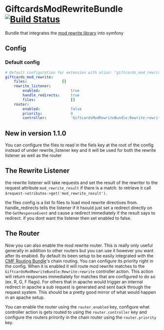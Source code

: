 GiftcardsModRewriteBundle [![Build Status](https://travis-ci.org/giftcards/GiftcardsModRewriteBundle.svg?branch=master)](https://travis-ci.org/giftcards/GiftcardsModRewriteBundle)
=========================

Bundle that integrates the [mod rewrite library](https://github.com/giftcards/ModRewrite) into symfony

Config
------

### Default config ###

```yml
# Default configuration for extension with alias: "giftcards_mod_rewrite"
giftcards_mod_rewrite:
    files:                []
    rewrite_listener:
        enabled:              true
        handle_redirects:     true
        files:                []
    router:
        enabled:              false
        priority:             0
        controller:           'GiftcardsModRewriteBundle:Rewrite:rewrite'

```

## New in version 1.1.0 ##
You can configure the files to read in the fiels key at the root of the config
instead of under rewrite_listener key and it will be used for both the rewrite listener
as well as the router

## The Rewrite Listener ##
the rewrite listener will take requests and set the result of the rewriter to the request 
attribute `mod_rewrite_result` if there is a match. to retrieve it call 
`$request->atributes->get('mod_rewrite_result')`.

the files config is a list fo files to load mod rewrite directives from.
handle_redirects tells the listener if it hsould just set a redirect directly on
the `GetResponseEvent` and cause a redirect immediately if the result says to redirect.
if you dont want the listener then set enabled to false.

## The Router ##
Now you can also enable the mod rewrite router. This is really only useful generally in addition 
to other routers but you can use it however you want after its enabled. By default its been setup to
be easily integrated with the [CMF Routing Bundle](https://github.com/symfony-cmf/routing-bundle)'s
 chain routing. You can configure its priority right in the config. When it is enabled it will route
 mod rewrite matches to the `GiftcardsModRewriteBundle:Rewrite:rewrite` controller action. This action
 will return responses immediately for matches that are configured to do so (ex. R, G, F flags). For others
 that in apache would trigger an internal redirect in apache a sub request is generated and sent back
 through the request system. This should be a pretty good mirror of what would happen in an apache setup.
 
You can enable the router using the `router.enabled` key, configure what controller action is gets routed
 to using the `router.controller` key and configure the routers prirority in the chain router using
  the `router.priority` key.
